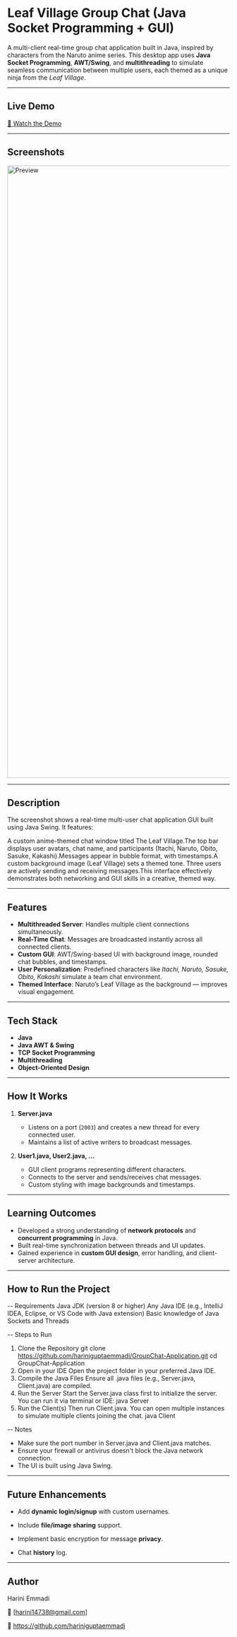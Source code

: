 # Leaf Village Group Chat (Java Socket Programming + GUI)

A multi-client real-time group chat application built in Java, inspired by characters from the Naruto anime series. This desktop app uses **Java Socket Programming**, **AWT/Swing**, and **multithreading** to simulate seamless communication between multiple users, each themed as a unique ninja from the *Leaf Village*.

---
## Live Demo

[🎥 Watch the Demo](https://drive.google.com/file/d/1_qSHQLhoC7B4YY_FE3pTCk_rOl1adMjC/view?usp=sharing)

---

## Screenshots

<img width="1388" alt="Preview" src="https://github.com/user-attachments/assets/94c6411f-0568-4b47-bc03-d1949c71570e" />

---

## Description

The screenshot shows a real-time multi-user chat application GUI built using Java Swing. It features:

A custom anime-themed chat window titled The Leaf Village.The top bar displays user avatars, chat name, and participants (Itachi, Naruto, Obito, Sasuke, Kakashi).Messages appear in bubble format, with timestamps.A custom background image (Leaf Village) sets a themed tone.
Three users are actively sending and receiving messages.This interface effectively demonstrates both networking and GUI skills in a creative, themed way.

---

## Features

- **Multithreaded Server**: Handles multiple client connections simultaneously.
- **Real-Time Chat**: Messages are broadcasted instantly across all connected clients.
- **Custom GUI**: AWT/Swing-based UI with background image, rounded chat bubbles, and timestamps.
- **User Personalization**: Predefined characters like *Itachi, Naruto, Sasuke, Obito, Kakashi* simulate a team chat environment.
- **Themed Interface**: Naruto’s Leaf Village as the background — improves visual engagement.

---

## Tech Stack

- **Java**  
- **Java AWT & Swing**  
- **TCP Socket Programming**  
- **Multithreading**  
- **Object-Oriented Design**


---

##  How It Works

1. **Server.java**  
   - Listens on a port (`2003`) and creates a new thread for every connected user.
   - Maintains a list of active writers to broadcast messages.

2. **User1.java, User2.java, ...**  
   - GUI client programs representing different characters.
   - Connects to the server and sends/receives chat messages.
   - Custom styling with image backgrounds and timestamps.

---



## Learning Outcomes

- Developed a strong understanding of **network protocols** and **concurrent programming** in Java.
- Built real-time synchronization between threads and UI updates.
- Gained experience in **custom GUI design**, error handling, and client-server architecture.

---

## How to Run the Project

-- Requirements
Java JDK (version 8 or higher)
Any Java IDE (e.g., IntelliJ IDEA, Eclipse, or VS Code with Java extension)
Basic knowledge of Java Sockets and Threads

-- Steps to Run
1. Clone the Repository
git clone https://github.com/hariniguptaemmadi/GroupChat-Application.git
cd GroupChat-Application
2. Open in your IDE
Open the project folder in your preferred Java IDE.
3. Compile the Java Files
Ensure all .java files (e.g., Server.java, Client.java) are compiled.
4. Run the Server
Start the Server.java class first to initialize the server.
You can run it via terminal or IDE:
java Server
5. Run the Client(s)
Then run Client.java. You can open multiple instances to simulate multiple clients joining the chat.
java Client

-- Notes

- Make sure the port number in Server.java and Client.java matches.
-  Ensure your firewall or antivirus doesn't block the Java network connection.
-   The UI is built using Java Swing.

----

## Future Enhancements

- Add **dynamic login/signup** with custom usernames.

- Include **file/image sharing** support.

- Implement basic encryption for message **privacy**.

- Chat **history** log.

---

## Author

Harini Emmadi

📧 [harini14738@gmail.com]

🔗 https://github.com/hariniguptaemmadi

